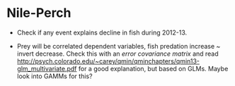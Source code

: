 # Nile-Perch

* Check if any event explains decline in fish during 2012-13.


* Prey will be correlated dependent variables, fish predation increase ~ invert decrease. Check this with an *error covariance
matrix* and read http://psych.colorado.edu/~carey/qmin/qminchapters/qmin13-glm_multivariate.pdf for a good explanation, but based on GLMs. Maybe look into GAMMs for this?

